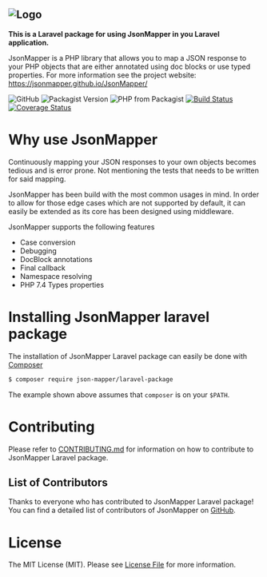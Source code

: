 ![Logo](https://jsonmapper.github.io/JsonMapper/images/jsonmapper.png)
---
**This is a Laravel package for using JsonMapper in you Laravel application.** 

JsonMapper is a PHP library that allows you to map a JSON response to your PHP objects that are either annotated using doc blocks or use typed properties.
For more information see the project website: https://jsonmapper.github.io/JsonMapper/

![GitHub](https://img.shields.io/github/license/JsonMapper/LaravelPackage)
![Packagist Version](https://img.shields.io/packagist/v/json-mapper/laravel-package)
![PHP from Packagist](https://img.shields.io/packagist/php-v/json-mapper/laravel-package)
[![Build Status](https://api.travis-ci.com/JsonMapper/LaravelPackage.svg?branch=master)](https://travis-ci.com/JsonMapper/LaravalPackage) 
[![Coverage Status](https://coveralls.io/repos/github/JsonMapper/LaravelPackage/badge.svg?branch=master)](https://coveralls.io/github/JsonMapper/LaravelPackage?branch=master)

# Why use JsonMapper
Continuously mapping your JSON responses to your own objects becomes tedious and is error prone. Not mentioning the
tests that needs to be written for said mapping.

JsonMapper has been build with the most common usages in mind. In order to allow for those edge cases which are not 
supported by default, it can easily be extended as its core has been designed using middleware.

JsonMapper supports the following features
 * Case conversion
 * Debugging
 * DocBlock annotations
 * Final callback
 * Namespace resolving
 * PHP 7.4 Types properties
  
# Installing JsonMapper laravel package 
The installation of JsonMapper Laravel package can easily be done with [Composer](https://getcomposer.org)
```bash
$ composer require json-mapper/laravel-package
```
The example shown above assumes that `composer` is on your `$PATH`.

# Contributing
Please refer to [CONTRIBUTING.md](https://github.com/JsonMapper/LaravelPackage/blob/master/CONTRIBUTING.md) for information on how to contribute to JsonMapper Laravel package.

## List of Contributors
Thanks to everyone who has contributed to JsonMapper Laravel package! You can find a detailed list of contributors of JsonMapper on [GitHub](https://github.com/JsonMapper/LaravelPackage/graphs/contributors).

# License
The MIT License (MIT). Please see [License File](https://github.com/JsonMapper/LaravelPackage/blob/master/LICENSE) for more information.